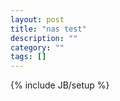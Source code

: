```yaml
---
layout: post
title: "nas test"
description: ""
category: ""
tags: []
---
```

{% include JB/setup %}
